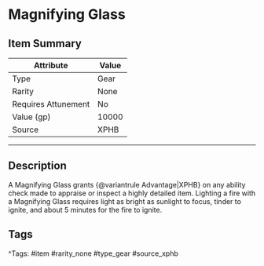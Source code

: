# Magnifying Glass

## Item Summary

| Attribute            | Value                        |
|----------------------|------------------------------|
| Type                 | Gear |
| Rarity               | None             |
| Requires Attunement  | No                |
| Value (gp)           | 10000    |
| Source               | XPHB |

---

## Description

A Magnifying Glass grants {@variantrule Advantage|XPHB} on any ability check made to appraise or inspect a highly detailed item. Lighting a fire with a Magnifying Glass requires light as bright as sunlight to focus, tinder to ignite, and about 5 minutes for the fire to ignite.

## Tags

^Tags: #item #rarity_none #type_gear #source_xphb